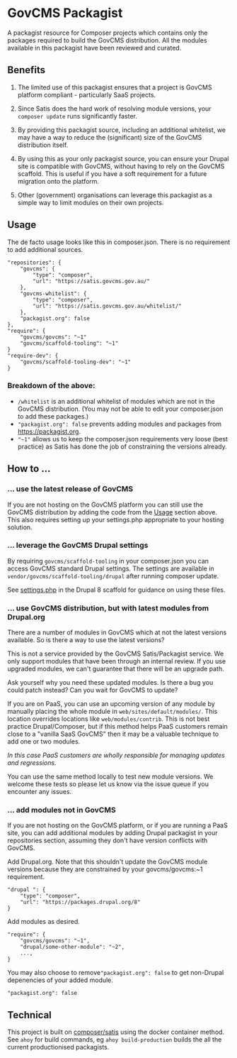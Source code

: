 # GovCMS Packagist


A packagist resource for Composer projects which contains only the packages
required to build the GovCMS distribution. All the modules available
in this packagist have been reviewed and curated.

## Benefits

1. The limited use of this packagist ensures that a project is GovCMS platform
compliant - particularly SaaS projects.

2. Since Satis does the hard work of resolving module versions, your `composer update`
runs significantly faster.

3. By providing this packagist source, including an additional whitelist, we 
may have a way to reduce the (significant) size of the GovCMS distribution itself.

4. By using this as your only packagist source, you can ensure your Drupal
site is compatible with GovCMS, without having to rely on the GovCMS scaffold.
This is useful if you have a soft requirement for a future migration onto the
platform.

5. Other (government) organisations can leverage this packagist as a simple
way to limit modules on their own projects.

## Usage

The de facto usage looks like this in composer.json. There is no requirement
to add additional sources.

```
"repositories": {
    "govcms": {
        "type": "composer",
        "url": "https://satis.govcms.gov.au/"
    },
    "govcms-whitelist": {
        "type": "composer",
        "url": "https://satis.govcms.gov.au/whitelist/"
    },
    "packagist.org": false
},
"require": {
    "govcms/govcms": "~1"
    "govcms/scaffold-tooling": "~1"
}
"require-dev": {
    "govcms/scaffold-tooling-dev": "~1"
}

```

### Breakdown of the above:

* `/whitelist` is an additional whitelist of modules which are not in the GovCMS
distribution. (You may not be able to edit your composer.json to add these packages.)
* `"packagist.org": false` prevents adding modules and packages from https://packagist.org.
* `"~1"` allows us to keep the composer.json requirements very loose (best practice) as
Satis has done the job of constraining the versions already.

## How to ...

### ... use the latest release of GovCMS

If you are not hosting on the GovCMS platform you can still use the GovCMS
distribution by adding the code from the [Usage](#usage) section above. This also
requires setting up your settings.php appropriate to your hosting solution.

### ... leverage the GovCMS Drupal settings

By requiring `govcms/scaffold-tooling` in your composer.json you can 
access GovCMS standard Drupal settings. The settings are available in
`vendor/govcms/scaffold-tooling/drupal` after running composer update.

See [settings.php](https://github.com/govCMS/govcms8-scaffold-paas/blob/develop/web/sites/default/settings.php)
in the Drupal 8 scaffold for guidance on using these files.

### ... use GovCMS distribution, but with latest modules from Drupal.org

There are a number of modules in GovCMS which at not the latest
versions available. So is there a way to use the latest versions?

This is not a service provided by the GovCMS Satis/Packagist service. We
only support modules that have been through an internal review. If 
you use upgraded modules, we can't guarantee that there will be an
upgrade path.

Ask yourself why you need these updated modules. Is there a bug you
could patch instead? Can you wait for GovCMS to update?

If you are on PaaS, you can use an upcoming version of any module by manually
placing the whole module in `web/sites/default/modules/`. This location
overrides locations like `web/modules/contrib`. This is not best practice
Drupal/Composer, but if this method helps PaaS customers remain close to a
"vanilla SaaS GovCMS" then it may be a valuable technique to add one or two modules.

*In this case PaaS customers are wholly responsible for managing updates and regressions.*

You can use the same method locally to test new module versions. We welcome
these tests so please let us know via the issue queue if you
encounter any issues.

### ... add modules not in GovCMS

If you are not hosting on the GovCMS platform, or if you are running
a PaaS site, you can add additional modules by adding Drupal packagist
in your repositories section, assuming they don't have version conflicts
with GovCMS.

Add Drupal.org. Note that this shouldn't update the GovCMS module versions
because they are constrained by your govcms/govcms:~1 requirement.

```
"drupal ": {
    "type": "composer",
    "url": "https://packages.drupal.org/8"
}
```

Add modules as desired.

```
"require": {
    "govcms/govcms": "~1",
    "drupal/some-other-module": "~2",
    ...,
}
```

You may also choose to remove`"packagist.org": false` to get non-Drupal depenencies
of your added module.

```
"packagist.org": false
```

## Technical

This project is built on [composer/satis](https://github.com/composer/satis) using the
docker container method. See `ahoy` for build commands, eg `ahoy build-production`
builds the all the current productionised packagists.
